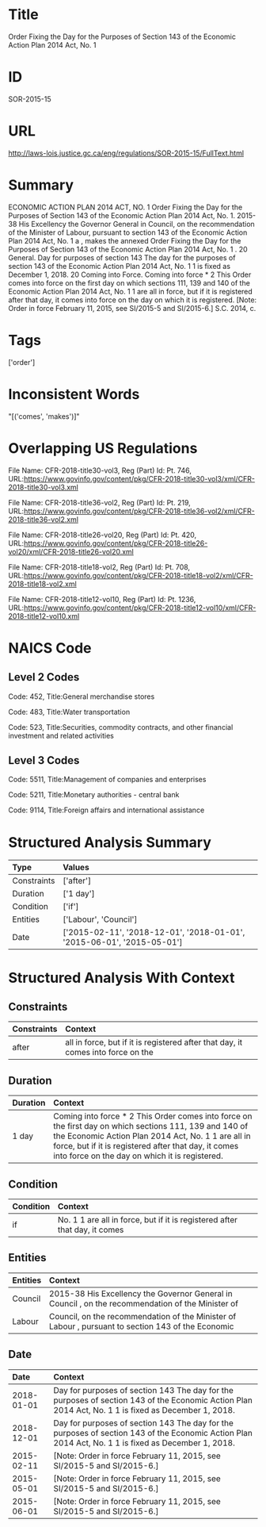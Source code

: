 # Title
Order Fixing the Day for the Purposes of Section 143 of the Economic Action Plan 2014 Act, No. 1


# ID
SOR-2015-15

# URL
http://laws-lois.justice.gc.ca/eng/regulations/SOR-2015-15/FullText.html


# Summary
ECONOMIC ACTION PLAN 2014 ACT, NO.
1 Order Fixing the Day for the Purposes of Section 143 of the Economic Action Plan 2014 Act, No. 1.
2015-38 His Excellency the Governor General in Council, on the recommendation of the Minister of Labour, pursuant to section 143 of the  Economic Action Plan 2014 Act, No. 1 a , makes the annexed  Order Fixing the Day for the Purposes of Section 143 of the Economic Action Plan 2014 Act, No. 1 .
20 General.
Day for purposes of section 143 The day for the purposes of section 143 of the  Economic Action Plan 2014 Act, No. 1 1  is fixed as December 1, 2018.
20 Coming into Force.
Coming into force * 2 This Order comes into force on the first day on which sections 111, 139 and 140 of the  Economic Action Plan 2014 Act, No. 1 1  are all in force, but if it is registered after that day, it comes into force on the day on which it is registered.
[Note: Order in force February 11, 2015,  see  SI/2015-5 and SI/2015-6.] S.C. 2014, c.


# Tags
['order']


# Inconsistent Words
"[('comes', 'makes')]"


# Overlapping US Regulations
File Name: CFR-2018-title30-vol3, Reg (Part) Id: Pt. 746, URL:https://www.govinfo.gov/content/pkg/CFR-2018-title30-vol3/xml/CFR-2018-title30-vol3.xml

File Name: CFR-2018-title36-vol2, Reg (Part) Id: Pt. 219, URL:https://www.govinfo.gov/content/pkg/CFR-2018-title36-vol2/xml/CFR-2018-title36-vol2.xml

File Name: CFR-2018-title26-vol20, Reg (Part) Id: Pt. 420, URL:https://www.govinfo.gov/content/pkg/CFR-2018-title26-vol20/xml/CFR-2018-title26-vol20.xml

File Name: CFR-2018-title18-vol2, Reg (Part) Id: Pt. 708, URL:https://www.govinfo.gov/content/pkg/CFR-2018-title18-vol2/xml/CFR-2018-title18-vol2.xml

File Name: CFR-2018-title12-vol10, Reg (Part) Id: Pt. 1236, URL:https://www.govinfo.gov/content/pkg/CFR-2018-title12-vol10/xml/CFR-2018-title12-vol10.xml




# NAICS Code
## Level 2 Codes
Code: 452, Title:General merchandise stores

Code: 483, Title:Water transportation

Code: 523, Title:Securities, commodity contracts, and other financial investment and related activities




## Level 3 Codes
Code: 5511, Title:Management of companies and enterprises

Code: 5211, Title:Monetary authorities - central bank

Code: 9114, Title:Foreign affairs and international assistance







# Structured Analysis Summary
| Type        | Values                                                                 |
|:------------|:-----------------------------------------------------------------------|
| Constraints | ['after']                                                              |
| Duration    | ['1 day']                                                              |
| Condition   | ['if']                                                                 |
| Entities    | ['Labour', 'Council']                                                  |
| Date        | ['2015-02-11', '2018-12-01', '2018-01-01', '2015-06-01', '2015-05-01'] |


# Structured Analysis With Context
 


## Constraints
| Constraints   | Context                                                                          |
|:--------------|:---------------------------------------------------------------------------------|
| after         | all in force, but if it is registered after that day, it comes into force on the |


## Duration
| Duration   | Context                                                                                                                                                                                                                                                                   |
|:-----------|:--------------------------------------------------------------------------------------------------------------------------------------------------------------------------------------------------------------------------------------------------------------------------|
| 1 day      | Coming into force * 2 This Order comes into force on the first day on which sections 111, 139 and 140 of the  Economic Action Plan 2014 Act, No. 1 1  are all in force, but if it is registered after that day, it comes into force on the day on which it is registered. |


## Condition
| Condition   | Context                                                                    |
|:------------|:---------------------------------------------------------------------------|
| if          | No. 1 1 are all in force, but if it is registered after that day, it comes |


## Entities
| Entities   | Context                                                                                            |
|:-----------|:---------------------------------------------------------------------------------------------------|
| Council    | 2015-38 His Excellency the Governor General in  Council , on the recommendation of the Minister of |
| Labour     | Council, on the recommendation of the Minister of Labour , pursuant to section 143 of the Economic |


## Date
| Date       | Context                                                                                                                                               |
|:-----------|:------------------------------------------------------------------------------------------------------------------------------------------------------|
| 2018-01-01 | Day for purposes of section 143 The day for the purposes of section 143 of the  Economic Action Plan 2014 Act, No. 1 1  is fixed as December 1, 2018. |
| 2018-12-01 | Day for purposes of section 143 The day for the purposes of section 143 of the  Economic Action Plan 2014 Act, No. 1 1  is fixed as December 1, 2018. |
| 2015-02-11 | [Note: Order in force February 11, 2015,  see  SI/2015-5 and SI/2015-6.]                                                                              |
| 2015-05-01 | [Note: Order in force February 11, 2015,  see  SI/2015-5 and SI/2015-6.]                                                                              |
| 2015-06-01 | [Note: Order in force February 11, 2015,  see  SI/2015-5 and SI/2015-6.]                                                                              |


